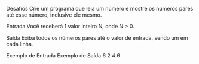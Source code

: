 Desafios
Crie um programa que leia um número e mostre os números pares até esse número,
 inclusive ele mesmo.

Entrada
Você receberá 1 valor inteiro N, onde N > 0.

Saída
Exiba todos os números pares até o valor de entrada, sendo um em cada linha. 

 
Exemplo de Entrada	Exemplo de Saída
6                           2
                            4
                            6



